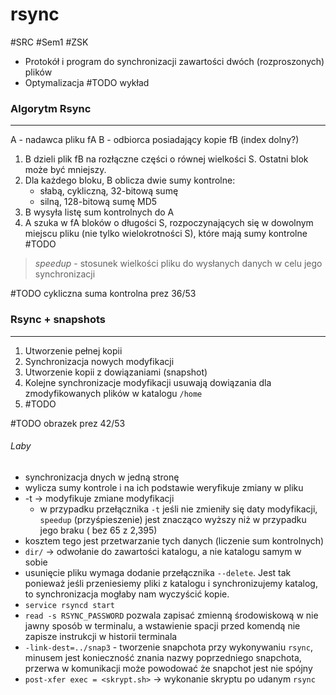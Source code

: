 # rsync
#SRC #Sem1 #ZSK 
- Protokół i program do synchronizacji zawartości dwóch (rozproszonych) plików
- Optymalizacja
#TODO wykład

### Algorytm Rsync
---
A - nadawca pliku fA
B - odbiorca posiadający kopie fB (index dolny?)

1. B dzieli plik fB na rozłączne części o równej wielkości S. Ostatni blok może być mniejszy.
2. Dla każdego bloku, B oblicza dwie sumy kontrolne:
	- słabą, cykliczną, 32-bitową sumę
	- silną, 128-bitową sumę MD5
3. B wysyła listę sum kontrolnych do A
4. A szuka w fA bloków o długości S, rozpoczynających się w dowolnym miejscu pliku (nie tylko wielokrotności S), które mają sumy kontrolne
#TODO

>_speedup_ - stosunek wielkości pliku do wysłanych danych w celu jego synchronizacji

#TODO cykliczna suma kontrolna prez 36/53

### Rsync + snapshots
---
1. Utworzenie pełnej kopii
2. Synchronizacja nowych modyfikacji
3. Utworzenie kopii z dowiązaniami (snapshot)
4. Kolejne synchronizacje modyfikacji usuwają dowiązania dla zmodyfikowanych plików w katalogu `/home`
5. #TODO 

#TODO obrazek prez 42/53

###### Laby
- synchronizacja dnych w jedną stronę
- wylicza sumy kontrole i na ich podstawie weryfikuje zmiany w pliku
- -t -> modyfikuje zmiane modyfikacji
	- w przypadku przełącznika `-t` jeśli nie zmieniły się daty modyfikacji, `speedup` (przyśpieszenie) jest znacząco wyższy niż w przypadku jego braku ( bez 65 z 2,395)
- kosztem tego jest przetwarzanie tych danych (liczenie sum kontrolnych)
- `dir/` -> odwołanie do zawartości katalogu, a nie katalogu samym w sobie
- usunięcie pliku wymaga dodanie przełącznika `--delete`. Jest tak ponieważ jeśli przeniesiemy pliki z katalogu i synchronizujemy katalog, to synchronizacja mogłaby nam wyczyścić kopie.
- `service rsyncd start`
- `read -s RSYNC_PASSWORD` pozwala zapisać zmienną środowiskową w nie jawny sposób w terminalu, a wstawienie spacji przed komendą nie zapisze instrukcji w historii terminala
- `-link-dest=../snap3` - tworzenie snapchota przy wykonywaniu `rsync`, minusem jest konieczność znania nazwy poprzedniego snapchota, przerwa w komunikacji może powodować że snapchot jest nie spójny
- `post-xfer exec = <skrypt.sh>` -> wykonanie skryptu po udanym `rsync`
